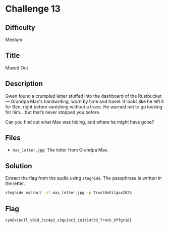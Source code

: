 # Challenge 13

## Difficulty

Medium

## Title

Maxed Out

## Description

Gwen found a crumpled letter stuffed into the dashboard of the Rustbucket — Grandpa Max's handwriting, worn by time and travel.
It looks like he left it for Ben, right before vanishing without a trace.
He warned not to go looking for him… but that’s never stopped you before.

Can you find out what Max was hiding, and where he might have gone?

## Files

- `max_letter.jpg`: The letter from Grandpa Max.

## Solution

Extract the flag from the audio using `steghide`. The passphrase is written in the letter.

```bash
steghide extract -sf max_letter.jpg -p TrustNoVilgax2025
```

## Flag

```text
cyn0x{null_v01d_3sc4p3_s3qu3nc3_1n1t14t3d_7r4ck_0ffgr1d}
```
